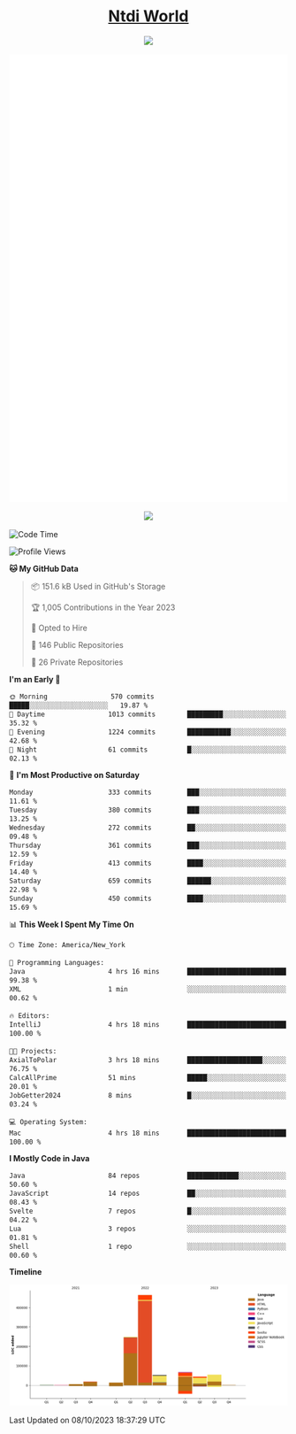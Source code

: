 <h1 align="center"><a href="https://www.ntdi.world">Ntdi World</a></h1>
<p align="center">
  <a href="https://github.com/n-tdi"><img src="https://readme-typing-svg.herokuapp.com?lines=FullStack+Developer;Web+Developer;Open-Source+Enthusiast;Java+Developer;Spigot-API%20Developer;&center=true&width=500&height=50"></a>
</p>

<div align="center">
  <img src="/github-metrics.svg"></img>
  
  <img src="https://komarev.com/ghpvc/?username=n-tdi&color=green"></img>
</div>

<!-- May use later.. idk -->
<!-- <a href="http://www.github.com/n-tdi"><img src="https://github-readme-stats.vercel.app/api?username=n-tdi&show_icons=true&hide=&count_private=true&title_color=0891b2&text_color=ffffff&icon_color=0891b2&bg_color=1c1917&hide_border=true&show_icons=true" alt="n-tdi's GitHub stats" /></a> -->

<!--START_SECTION:waka-->
![Code Time](http://img.shields.io/badge/Code%20Time-295%20hrs%2016%20mins-blue)

![Profile Views](http://img.shields.io/badge/Profile%20Views-2-blue)

**🐱 My GitHub Data** 

> 📦 151.6 kB Used in GitHub's Storage 
 > 
> 🏆 1,005 Contributions in the Year 2023
 > 
> 💼 Opted to Hire
 > 
> 📜 146 Public Repositories 
 > 
> 🔑 26 Private Repositories 
 > 
**I'm an Early 🐤** 

```text
🌞 Morning                570 commits         █████░░░░░░░░░░░░░░░░░░░░   19.87 % 
🌆 Daytime                1013 commits        █████████░░░░░░░░░░░░░░░░   35.32 % 
🌃 Evening                1224 commits        ███████████░░░░░░░░░░░░░░   42.68 % 
🌙 Night                  61 commits          █░░░░░░░░░░░░░░░░░░░░░░░░   02.13 % 
```
📅 **I'm Most Productive on Saturday** 

```text
Monday                   333 commits         ███░░░░░░░░░░░░░░░░░░░░░░   11.61 % 
Tuesday                  380 commits         ███░░░░░░░░░░░░░░░░░░░░░░   13.25 % 
Wednesday                272 commits         ██░░░░░░░░░░░░░░░░░░░░░░░   09.48 % 
Thursday                 361 commits         ███░░░░░░░░░░░░░░░░░░░░░░   12.59 % 
Friday                   413 commits         ████░░░░░░░░░░░░░░░░░░░░░   14.40 % 
Saturday                 659 commits         ██████░░░░░░░░░░░░░░░░░░░   22.98 % 
Sunday                   450 commits         ████░░░░░░░░░░░░░░░░░░░░░   15.69 % 
```


📊 **This Week I Spent My Time On** 

```text
🕑︎ Time Zone: America/New_York

💬 Programming Languages: 
Java                     4 hrs 16 mins       █████████████████████████   99.38 % 
XML                      1 min               ░░░░░░░░░░░░░░░░░░░░░░░░░   00.62 % 

🔥 Editors: 
IntelliJ                 4 hrs 18 mins       █████████████████████████   100.00 % 

🐱‍💻 Projects: 
AxialToPolar             3 hrs 18 mins       ███████████████████░░░░░░   76.75 % 
CalcAllPrime             51 mins             █████░░░░░░░░░░░░░░░░░░░░   20.01 % 
JobGetter2024            8 mins              █░░░░░░░░░░░░░░░░░░░░░░░░   03.24 % 

💻 Operating System: 
Mac                      4 hrs 18 mins       █████████████████████████   100.00 % 
```

**I Mostly Code in Java** 

```text
Java                     84 repos            █████████████░░░░░░░░░░░░   50.60 % 
JavaScript               14 repos            ██░░░░░░░░░░░░░░░░░░░░░░░   08.43 % 
Svelte                   7 repos             █░░░░░░░░░░░░░░░░░░░░░░░░   04.22 % 
Lua                      3 repos             ░░░░░░░░░░░░░░░░░░░░░░░░░   01.81 % 
Shell                    1 repo              ░░░░░░░░░░░░░░░░░░░░░░░░░   00.60 % 
```



**Timeline**

![Lines of Code chart](https://raw.githubusercontent.com/n-tdi/n-tdi/main/assets/bar_graph.png)


 Last Updated on 08/10/2023 18:37:29 UTC
<!--END_SECTION:waka-->
